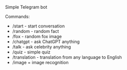 Simple Telegram bot

Commands:
- /start - start conversation
- /random - random fact
- /fox - random fox image
- /chatgpt - ask ChatGPT anything
- /talk - ask celebrity anything
- /quiz - simple quiz
- /translation - translation from any language to English
- /image = image recognition